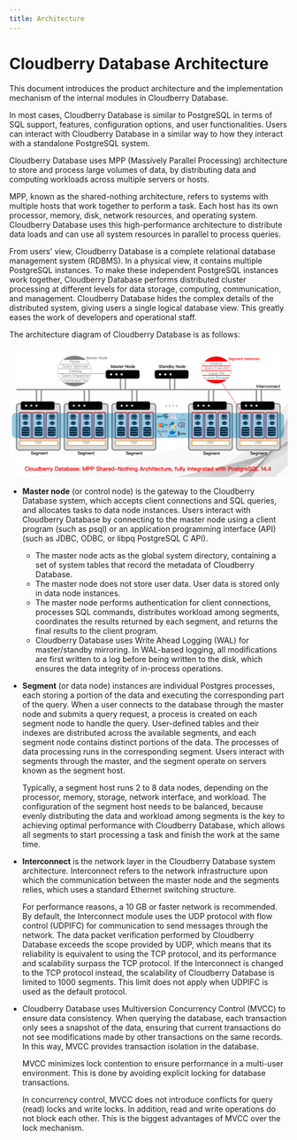 ```yaml
---
title: Architecture
---
```


# Cloudberry Database Architecture

This document introduces the product architecture and the implementation mechanism of the internal modules in Cloudberry Database.

In most cases, Cloudberry Database is similar to PostgreSQL in terms of SQL support, features, configuration options, and user functionalities. Users can interact with Cloudberry Database in a similar way to how they interact with a standalone PostgreSQL system.

Cloudberry Database uses MPP (Massively Parallel Processing) architecture to store and process large volumes of data, by distributing data and computing workloads across multiple servers or hosts.

MPP, known as the shared-nothing architecture, refers to systems with multiple hosts that work together to perform a task. Each host has its own processor, memory, disk, network resources, and operating system. Cloudberry Database uses this high-performance architecture to distribute data loads and can use all system resources in parallel to process queries.

From users' view, Cloudberry Database is a complete relational database management system (RDBMS). In a physical view, it contains multiple PostgreSQL instances. To make these independent PostgreSQL instances work together, Cloudberry Database performs distributed cluster processing at different levels for data storage, computing, communication, and management. Cloudberry Database hides the complex details of the distributed system, giving users a single logical database view. This greatly eases the work of developers and operational staff.

The architecture diagram of Cloudberry Database is as follows:

![Cloudberry Architecture](./media/cbdb-arch.png)

- **Master node** (or control node) is the gateway to the Cloudberry Database system, which accepts client connections and SQL queries, and allocates tasks to data node instances. Users interact with Cloudberry Database by connecting to the master node using a client program (such as psql) or an application programming interface (API) (such as JDBC, ODBC, or libpq PostgreSQL C API).
    - The master node acts as the global system directory, containing a set of system tables that record the metadata of Cloudberry Database.
    - The master node does not store user data. User data is stored only in data node instances.
    - The master node performs authentication for client connections, processes SQL commands, distributes workload among segments, coordinates the results returned by each segment, and returns the final results to the client program.
    - Cloudberry Database uses Write Ahead Logging (WAL) for master/standby mirroring. In WAL-based logging, all modifications are first written to a log before being written to the disk, which ensures the data integrity of in-process operations.

- **Segment** (or data node) instances are individual Postgres processes, each storing a portion of the data and executing the corresponding part of the query. When a user connects to the database through the master node and submits a query request, a process is created on each segment node to handle the query. User-defined tables and their indexes are distributed across the available segments, and each segment node contains distinct portions of the data. The processes of data processing runs in the corresponding segment. Users interact with segments through the master, and the segment operate on servers known as the segment host.

    Typically, a segment host runs 2 to 8 data nodes, depending on the processor, memory, storage, network interface, and workload. The configuration of the segment host needs to be balanced, because evenly distributing the data and workload among segments is the key to achieving optimal performance with Cloudberry Database, which allows all segments to start processing a task and finish the work at the same time.

- **Interconnect** is the network layer in the Cloudberry Database system architecture. Interconnect refers to the network infrastructure upon which the communication between the master node and the segments relies, which uses a standard Ethernet switching structure.

    For performance reasons, a 10 GB or faster network is recommended. By default, the Interconnect module uses the UDP protocol with flow control (UDPIFC) for communication to send messages through the network. The data packet verification performed by Cloudberry Database exceeds the scope provided by UDP, which means that its reliability is equivalent to using the TCP protocol, and its performance and scalability surpass the TCP protocol. If the Interconnect is changed to the TCP protocol instead, the scalability of Cloudberry Database is limited to 1000 segments. This limit does not apply when UDPIFC is used as the default protocol.

- Cloudberry Database uses Multiversion Concurrency Control (MVCC) to ensure data consistency. When querying the database, each transaction only sees a snapshot of the data, ensuring that current transactions do not see modifications made by other transactions on the same records. In this way, MVCC provides transaction isolation in the database.

    MVCC minimizes lock contention to ensure performance in a multi-user environment. This is done by avoiding explicit locking for database transactions.
    
    In concurrency control, MVCC does not introduce conflicts for query (read) locks and write locks. In addition, read and write operations do not block each other. This is the biggest advantages of MVCC over the lock mechanism.
